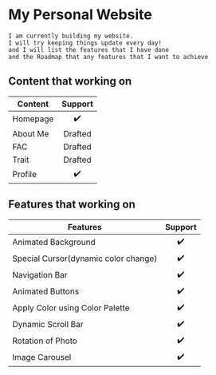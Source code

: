 # My Personal Website

	I am currently building my website.
	I will try keeping things update every day!
	and I will list the features that I have done 
	and the Roadmap that any features that I want to achieve
	
## Content that working on

| Content | Support |
|---|:---:|
| Homepage | ✔️ |
| About Me | Drafted |
| FAC | Drafted |
| Trait | Drafted |
| Profile | ✔️ |

## Features that working on

| Features | Support |
|---|:---:|
| Animated Background | ✔️ |
| Special Cursor(dynamic color change) | ✔️ |
| Navigation Bar | ✔️ |
| Animated Buttons | ✔️ |
| Apply Color using Color Palette | ✔️ |
| Dynamic Scroll Bar | ✔️ |
| Rotation of Photo | ✔️ |
| Image Carousel | ✔️ |